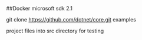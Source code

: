 
##Docker microsoft sdk 2.1

git clone https://github.com/dotnet/core.git examples

project files
into src directory for testing
